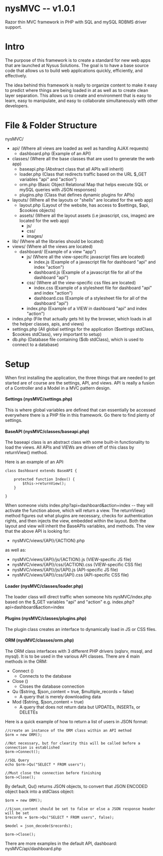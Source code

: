 nysMVC -- v1.0.1
======

Razor thin MVC framework in PHP with SQL and mySQL RDBMS driver support.

Intro
======

The purpose of this framework is to create a standard for new web apps that are
launched at Nysus Solutions.  The goal is to have a base source code that allows
us to build web applications quickly, efficiently, and effectively.

The idea behind this framework is really to organize content to make it easy to predict where 
things are being loaded in at as well as to create clean layer separation.  This allows us to create
and environment that is easy to learn, easy to manipulate, and easy to collaborate simultaneously with
other developers.

File & Folder Structure
======

nysMVC/
* api/ (Where all views are loaded as well as handling AJAX requests)
  * dashboard.php (Example of an API)
* classes/ (Where all the base classes that are used to generate the web app)
  * baseapi.php (Abstract class that all APIs will inherit)
  * loader.php (Class that redirects traffic based on the URL $_GET variables "api" and "action")
  * orm.php (Basic Object Relational Map that helps execute SQL or mySQL queries with JSON responses)
  * plugins.php (Class that defines dynamic plugins for APIs)
* layouts/ (Where all the layouts or "shells" are located for the web app)
  * layout.php (Layout of the website, has access to $settings, $api, $cookies objects)
  * assets/ (Where all the layout assets (i.e javascript, css, images) are located for the web app)
     * js/
     * css/ 
     * images/
* lib/ (Where all the libraries should be located)
* views/ (Where all the views are located)
  * dashboard/ (Example of a view "app")
    * js/ (Where all the view-specific javascript files are located)
      * index.js (Example of a javascript file for dashboard "api" and index "action")
      * dashboard.js (Example of a javascript file for all of the dashboard "api")
    * css/ (Where all the view-specific css files are located)
      * index.css (Example of a stylesheet file for dashboard "api" and index "action")
      * dashboard.css (Example of a stylesheet file for all of the dashboard "api")
    * index.php (Example of a VIEW in dashboard "api" and index "action")
* index.php (File that actually gets hit by the browser, which loads in all the helper classes, apis, and views)
* settings.php (All global settings for the application ($settings stdClass, $cookies stdClass), very important to setup)
* db.php (Database file containing ($db stdClass), which is used to connect to a database)


Setup
=====

When first installing the application, the three things that are needed to get started are of course are the settings, API, and views.
API is really a fusion of a Controller and a Model in a MVC pattern design.

#### Settings (nysMVC/settings.php)
This is where global variables are defined that can essentially be accessed everywhere there is a PHP file in this framework.
Go there to find plenty of settings.


#### BaseAPI (nysMVC/classes/baseapi.php)
The baseapi class is an abstract class with some built-in functionality to load the views.  All APIs and VIEWs are driven off of this class by returnView() method.

Here is an example of an API:
```
class Dashboard extends BaseAPI {
	
	protected function Index() {
		$this->returnView();
	}

}
```

When someone visits index.php?api=dashboard&action=index -- they will activate the function above, which will return a view.  The returnView() method figures out what plugins
are necessary, checks for authentication rights, and then injects the view, embedded within the layout.  Both the layout and view will inherit the BaseAPIs variables, and methods.
The view that the above API is looking for: 

* nysMVC/views/{API}/{ACTION}.php 

as well as: 

* nysMVC/views/{API}/js/{ACTION}.js (VIEW-specific JS file)
* nysMVC/views/{API}/css/{ACTION}.css (VIEW-specific CSS file)
* nysMVC/views/{API}/js/{API}.js (API-specific JS file)
* nysMVC/views/{API}/css/{API}.css (API-specific CSS file)


#### Loader (nysMVC/classes/loader.php)
The loader class will direct traffic when someone hits nysMVC/index.php based on the $_GET variables "api" and "action" e.g. index.php?api=dashboard&action=index


#### Plugins (nysMVC/classes/plugins.php)
The plugin class creates an interface to dynamically load in JS or CSS files.


#### ORM (nysMVC/classes/orm.php)
The ORM class interfaces with 3 different PHP drivers (sqlsrv, mssql, and mysql).  It is to be used in the various API classes.  There are 4 main methods in the ORM:

* Connect ()
    * Connects to the database
* Close ()
    * Closes the database connection
* Qu ($string, $json_content = true, $multiple_records = false)
    * A query that is merely downloading data
* Mod ($string, $json_content = true)
    * A query that does not return data but UPDATEs, INSERTs, or DELETEs


Here is a quick example of how to return a list of users in JSON format:
```
//create an instance of the ORM class within an API method
$orm = new ORM();

//Not necessary, but for clearity this will be called before a connection is established
$orm->Connect();

//SQL Query
echo $orm->Qu("SELECT * FROM users");

//Must close the connection before finishing
$orm->Close();
```

By default, Qu() returns JSON objects, to convert that JSON ENCODED object back into a stdClass object:
```
$orm = new ORM();

//$json_content should be set to false or else a JSON response header will be set
$records = $orm->Qu("SELECT * FROM users", false);

$model = json_decode($records);

$orm->Close();
```

There are more examples in the default API, dashboard:  nysMVC/api/dashboard.php